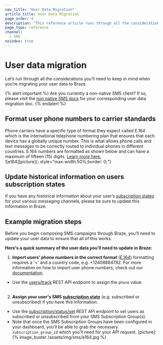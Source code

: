 ```yaml
---
nav_title: "User Data Migration"
article_title: User Data Migration
page_order: 4
description: "This reference article runs through all the considerations you’ll need to keep in mind when you’re migrating your user data to Braze."
page_type: reference
channel:
  - SMS
noindex: true
---
```


# User data migration

Let’s run through all the considerations you’ll need to keep in mind when you’re migrating your user data to Braze.

{% alert important %}
Are you currently a non-native SMS client? If so, please visit the [non native SMS docs](/docs/user_guide/message_building_by_channel/sms/non_native/) for your corresponding user data migration doc.
{% endalert %}

## Format user phone numbers to carrier standards

Phone carriers have a specific type of format they expect called E.164 which is the international telephone numbering plan that ensures that each device has a globally unique number. This is what allows phone calls and text messages to be correctly routed to individual phones in different countries. E.164 numbers are formatted as shown below and can have a maximum of fifteen (15) digits. [Learn more here.][userphone]<br> !\[e164\]\[picture\]{: style="max-width:50%;border: 0;"}

## Update historical information on users subscription states

If you have any historical information about your user’s [subscription states][subscriptionstate] for your various messaging channels, please be sure to update this information in Braze.

## Example migration steps

Before you begin composing SMS campaigns through Braze, you’ll need to update your user data to ensure that all of this works.

__Here's a quick summary of the user data you'll need to update in Braze:__

1. __Import users' phone numbers in the correct format__ ([E.164][]) formatting requires a '+' and a country code, e.g. +12408884782. For more information on how to import user phone numbers, check out our [documentation][userphone].
  - Use the [users/track][1] REST API endpoint to assign the `phone` value.<br><br>

2. __Assign your user's SMS [subscription state][subscriptionstate]__ (e.g. subscribed or unsubscribed) if you have this information.
  - Use the [subscription/status/set][6] REST API endpoint to set users as subscribed or unsubscribed from your SMS Subscription Group(s).
  - Note that once the SMS Subscription Groups have been configured in your dashboard, you'll be able to grab the necessary `subscription_group_id` which you'll need for your API request.
[picture]: {% image_buster /assets/img/sms/e164.jpg %}

[E.164]: https://en.wikipedia.org/wiki/E.164
[userphone]: {{site.baseurl}}/user_guide/message_building_by_channel/sms/phone_numbers/user_phone_numbers/
[userphone]: {{site.baseurl}}/user_guide/message_building_by_channel/sms/phone_numbers/user_phone_numbers/
[1]: {{site.baseurl}}/api/endpoints/user_data/post_user_track/
[6]: {{site.baseurl}}/api/endpoints/subscription_groups/post_update_user_subscription_group_status/
[subscriptionstate]: {{site.baseurl}}/user_guide/message_building_by_channel/sms/sms_subscription_group/
[subscriptionstate]: {{site.baseurl}}/user_guide/message_building_by_channel/sms/sms_subscription_group/
